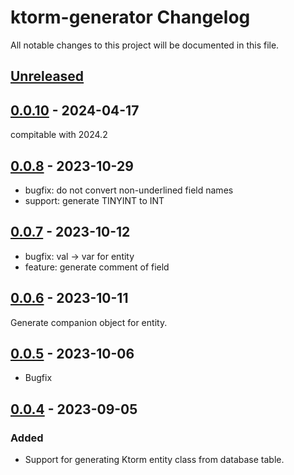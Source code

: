 <!-- Keep a Changelog guide -> https://keepachangelog.com -->

# ktorm-generator Changelog
All notable changes to this project will be documented in this file.

## [Unreleased]

## [0.0.10] - 2024-04-17
compitable with 2024.2

## [0.0.8] - 2023-10-29
- bugfix: do not convert non-underlined field names
- support: generate TINYINT to INT

## [0.0.7] - 2023-10-12
- bugfix: val -> var for entity 
- feature: generate comment of field

## [0.0.6] - 2023-10-11
Generate companion object for entity.

## [0.0.5] - 2023-10-06
- Bugfix

## [0.0.4] - 2023-09-05

### Added
- Support for generating Ktorm entity class from database table.

[Unreleased]: https://github.com/aooohan/ktorm-generator/compare/v0.0.10...HEAD
[0.0.10]: https://github.com/aooohan/ktorm-generator/compare/v0.0.8...v0.0.10
[0.0.8]: https://github.com/aooohan/ktorm-generator/compare/v0.0.7...v0.0.8
[0.0.7]: https://github.com/aooohan/ktorm-generator/compare/v0.0.6...v0.0.7
[0.0.6]: https://github.com/aooohan/ktorm-generator/compare/v0.0.5...v0.0.6
[0.0.5]: https://github.com/aooohan/ktorm-generator/compare/v0.0.4...v0.0.5
[0.0.4]: https://github.com/aooohan/ktorm-generator/commits/v0.0.4
